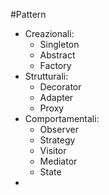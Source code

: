 #Pattern
- Creazionali:
    - Singleton
    - Abstract
    - Factory
- Strutturali:
    - Decorator
    - Adapter
    - Proxy
- Comportamentali:
    - Observer
    - Strategy
    - Visitor
    - Mediator
    - State
- 
